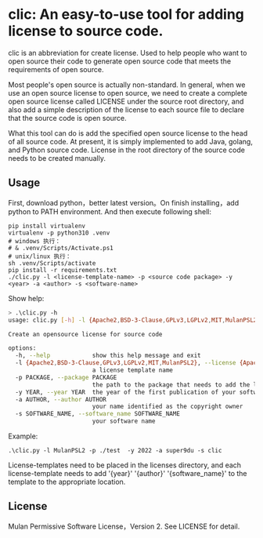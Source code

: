 # clic: An easy-to-use tool for adding license to source code.

clic is an abbreviation for create license. Used to help people who want to open source their code to generate open source code that meets the requirements of open source.

Most people's open source is actually non-standard. In general, when we use an open source license to open source, we need to create a complete open source license called LICENSE under the source root directory, and also add a simple description of the license to each source file to declare that the source code is open source.

What this tool can do is add the specified open source license to the head of all source code. At present, it is simply implemented to add Java, golang, and Python source code. License in the root directory of the source code needs to be created manually.

## Usage

First, download python，better latest version。On finish installing，add python to PATH 
environment. And then execute following shell: 

```shell
pip install virtualenv
virtualenv -p python310 .venv
# windows 执行：
# & .venv/Scripts/Activate.ps1
# unix/linux 执行：
sh .venv/Scripts/activate
pip install -r requirements.txt
./clic.py -l <license-template-name> -p <source code package> -y <year> -a <author> -s <software-name>
```

Show help:

```bash
> .\clic.py -h
usage: clic.py [-h] -l {Apache2,BSD-3-Clause,GPLv3,LGPLv2,MIT,MulanPSL2} -p PACKAGE -y YEAR -a AUTHOR -s SOFTWARE_NAME

Create an opensource license for source code

options:
  -h, --help            show this help message and exit
  -l {Apache2,BSD-3-Clause,GPLv3,LGPLv2,MIT,MulanPSL2}, --license {Apache2,BSD-3-Clause,GPLv3,LGPLv2,MIT,MulanPSL2}
                        a license template name
  -p PACKAGE, --package PACKAGE
                        the path to the package that needs to add the license
  -y YEAR, --year YEAR  the year of the first publication of your software
  -a AUTHOR, --author AUTHOR
                        your name identified as the copyright owner
  -s SOFTWARE_NAME, --software_name SOFTWARE_NAME
                        your software name
```

Example:

```shell
.\clic.py -l MulanPSL2 -p ./test  -y 2022 -a super9du -s clic
```

License-templates need to be placed in the licenses directory, and each license-template
needs to add '{year}' '{author}' '{software_name}' to the template to the appropriate location.

## License

Mulan Permissive Software License，Version 2. See LICENSE for detail.